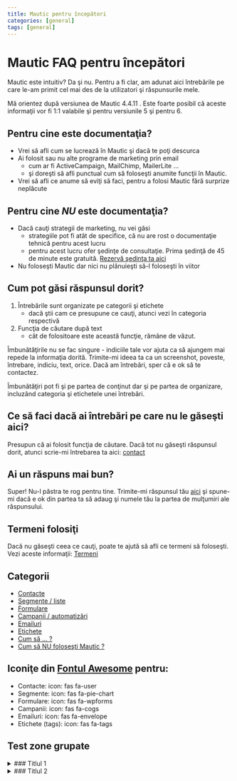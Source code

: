 ```yaml
---
title: Mautic pentru începători
categories: [general]
tags: [general]
---
```


# Mautic FAQ pentru începători
Mautic este intuitiv? Da şi nu. Pentru a fi clar, am adunat aici întrebările pe care le-am primit cel mai des de la utilizatori şi răspunsurile mele.

Mă orientez după versiunea de Mautic 4.4.11 . Este foarte posibil că aceste informaţii vor fi 1:1 valabile şi pentru versiunile 5 şi pentru 6.

## Pentru cine este documentaţia?
* Vrei să afli cum se lucrează în Mautic şi dacă te poţi descurca
* Ai folosit sau nu alte programe de marketing prin email
  * cum ar fi ActiveCampaign, MailChimp, MailerLite ...
  * şi doreşti să afli punctual cum să foloseşti anumite funcţii în Mautic.
* Vrei să afli ce anume să eviţi să faci, pentru a folosi Mautic fără surprize neplăcute

## Pentru cine _NU_ este documentaţia?
* Dacă cauţi strategii de marketing, nu vei găsi
  * strategiile pot fi atât de specifice, că nu are rost o documentaţie tehnică pentru acest lucru
  * pentru acest lucru ofer şedinţe de consultaţie. Prima şedinţă de 45 de minute este gratuită. [Rezervă şedinţa ta aici](https://calendly.com/ionutojicade/consultanta-gratuita-pentru-funnel-de-vanzari)
* Nu foloseşti Mautic dar nici nu plănuieşti să-l foloseşti în viitor

## Cum pot găsi răspunsul dorit?
1. Întrebările sunt organizate pe categorii şi etichete
   * dacă ştii cam ce presupune ce cauţi, atunci vezi în categoria respectivă
2. Funcţia de căutare după text
   * cât de folositoare este această funcţie, rămâne de văzut.

Îmbunătăţirile nu se fac singure - indiciile tale vor ajuta ca să ajungem mai repede la informaţia dorită. Trimite-mi ideea ta ca un screenshot, poveste, întrebare, indiciu, text, orice. Dacă am întrebări, sper că e ok să te contactez.

Îmbunătăţiri pot fi şi pe partea de conţinut dar şi pe partea de organizare, incluzând categoria şi etichetele unei întrebări.

## Ce să faci dacă ai întrebări pe care nu le găseşti aici?
Presupun că ai folosit funcţia de căutare. Dacă tot nu găseşti răspunsul dorit, atunci scrie-mi întrebarea ta aici: [contact](https://ionutojica.com/home/contact/)

## Ai un răspuns mai bun?
Super! Nu-l păstra te rog pentru tine. Trimite-mi răspunsul tău [aici](https://ionutojica.com/home/contact/) şi spune-mi dacă e ok din partea ta să adaug şi numele tău la partea de mulţumiri ale răspunsului.

## Termeni folosiţi
Dacă nu găseşti ceea ce cauţi, poate te ajută să afli ce termeni să foloseşti. Vezi aceste informaţii: [Termeni](/posts/termeni)

## Categorii
* <i class='fas fa-user'></i> [Contacte](/posts/contacte/)
* <i class='fas fa-pie-chart'></i> [Segmente / liste](/posts/segmente/)
* <i class='fas fa-wpforms'></i> [Formulare](/posts/componente-formulare/)
* <i class='fas fa-cogs'></i> [Campanii / automatizări](/posts/campanii/)
* <i class='fas fa-envelope'></i> [Emailuri](/posts/emailuri/)
* <i class='fas fa-fa-tags'></i> [Etichete](/posts/etichete/)
* [Cum să ... ?](/posts/cum-sa/)
* [Cum să NU foloseşti Mautic ?](/posts/cum-sa-nu-folosesti/)

## Iconiţe din [Fontul Awesome](https://fontawesome.com/v4/cheatsheet/) pentru:
* <i class='fas fa-user'></i> Contacte: icon: fas fa-user
* <i class='fas fa-pie-chart'></i> Segmente: icon: fas fa-pie-chart
* <i class='fas fa-wpforms'></i> Formulare: icon: fas fa-wpforms
* <i class='fas fa-cogs'></i> Campanii: icon: fas fa-cogs
* <i class='fas fa-envelope'></i> Emailuri: icon: fas fa-envelope
* <i class='fas fa-fa-tags'></i> Etichete (tags): icon: fas fa-tags

## Test zone grupate
<details><summary>
  ### Titlul 1
  </summary>
  <details><summary>
    #### Subtitlul 1.1
  </summary>
    Conţinutul 1.1
  </details>
  <details><summary>
    #### Subtitlul 1.2
  </summary>
    Conţinutul 1.2
  </details>
</details>
<details><summary>
  ### Titlul 2
  </summary>
  <details><summary>
    #### Subtitlul 2.1
  </summary>
    Conţinutul 2.1
  </details>
  <details><summary>
    #### Subtitlul 2.2
  </summary>
    Conţinutul 2.2
  </details>
</details>

